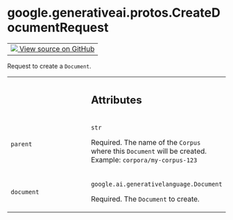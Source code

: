 
# google.generativeai.protos.CreateDocumentRequest

<!-- Insert buttons and diff -->

<table class="tfo-notebook-buttons tfo-api nocontent">
<td>
  <a target="_blank" href="https://github.com/googleapis/google-cloud-python/tree/main/packages/google-ai-generativelanguage/google/ai/generativelanguage_v1beta/types/retriever_service.py#L302-L321">
    <img src="https://www.tensorflow.org/images/GitHub-Mark-32px.png" />
    View source on GitHub
  </a>
</td>
</table>



Request to create a ``Document``.

<!-- Placeholder for "Used in" -->




<!-- Tabular view -->
 <table class="responsive fixed orange">
<colgroup><col width="214px"><col></colgroup>
<tr><th colspan="2"><h2 class="add-link">Attributes</h2></th></tr>

<tr>
<td>

`parent`<a id="parent"></a>

</td>
<td>

`str`

Required. The name of the ``Corpus`` where this ``Document``
will be created. Example: ``corpora/my-corpus-123``

</td>
</tr><tr>
<td>

`document`<a id="document"></a>

</td>
<td>

`google.ai.generativelanguage.Document`

Required. The ``Document`` to create.

</td>
</tr>
</table>



